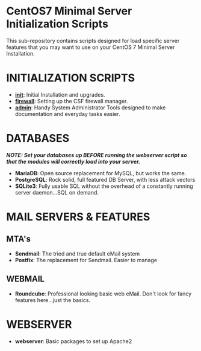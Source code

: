 # CentOS7 Minimal Server Initialization Scripts

This sub-repository contains scripts designed for load specific server features that you may want to use on your CentOS 7 Minimal Server Installation.
# INITIALIZATION SCRIPTS
* **[init](/ServerInit/init)**: Initial Installation and upgrades.
* **[firewall](/ServerInit/firewall)**: Setting up the CSF firewall manager.
* **[admin](/ServerInit/admin)**: Handy System Administrator Tools designed to make documentation and everyday tasks easier.
# DATABASES
**_NOTE: Set your databases up **BEFORE** running the webserver script so that the modules will correctly load into your server._**
* **MariaDB**: Open source replacement for MySQL, but works the same.
* **PostgreSQL**: Rock solid, full featured DB Server, with less attack vectors
* **SQLite3**: Fully usable SQL without the overhead of a constantly running server daemon...SQL on demand.
# MAIL SERVERS & FEATURES
## MTA's
* **Sendmail**: The tried and true default eMail system 
* **Postfix**: The replacement for Sendmail. Easier to manage
## WEBMAIL
* **Roundcube**: Professional looking basic web eMail. Don't look for fancy features here...just the basics.
# WEBSERVER
* **webserver**: Basic packages to set up Apache2
